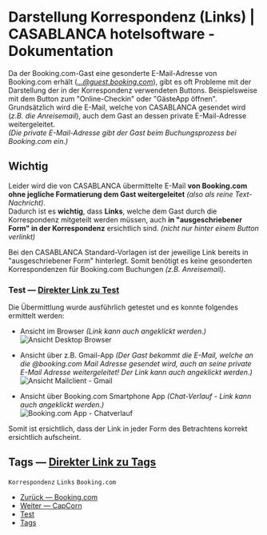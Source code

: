 # Darstellung Korrespondenz (Links) | CASABLANCA hotelsoftware - Dokumentation

Da der Booking.com-Gast eine gesonderte E-Mail-Adresse von Booking.com erhält (*...@guest.booking.com*), gibt es oft Probleme mit der Darstellung der in der Korrespondenz verwendeten Buttons. Beispielsweise mit dem Button zum "Online-Checkin" oder "GästeApp öffnen". Grundsätzlich wird die E-Mail, welche von CASABLANCA gesendet wird (*z.B. die Anreisemail*), auch dem Gast an dessen private E-Mail-Adresse weitergeleitet.  
*(Die private E-Mail-Adresse gibt der Gast beim Buchungsprozess bei Booking.com ein.)*

## Wichtig

Leider wird die von CASABLANCA übermittelte E-Mail **von Booking.com ohne jegliche Formatierung dem Gast weitergeleitet** *(also als reine Text-Nachricht)*.  
Dadurch ist es **wichtig**, dass **Links**, welche dem Gast durch die Korrespondenz mitgeteilt werden müssen, auch **in "ausgeschriebener Form" in der Korrespondenz** ersichtlich sind. *(nicht nur hinter einem Button verlinkt)*

Bei den CASABLANCA Standard-Vorlagen ist der jeweilige Link bereits in "ausgeschriebener Form" hinterlegt. Somit benötigt es keine gesonderten Korrespondenzen für Booking.com Buchungen *(z.B. Anreisemail)*.

### Test — [Direkter Link zu Test](https://docs.casablanca.at/cloud/interfaces/bookingcom/view_chat_arrival_mail/#test)

Die Übermittlung wurde ausführlich getestet und es konnte folgendes ermittelt werden:

* Ansicht im Browser *(Link kann auch angeklickt werden.)*  
  ![Ansicht Desktop Browser](https://docs.casablanca.at/assets/images/view_desktop-1fcf8778ce37cf4a7a3fda110c4cb5f3.png "Ansicht Desktop Browser")

* Ansicht über z.B. Gmail-App *(Der Gast bekommt die E-Mail, welche an die @booking.com Mail Adresse gesendet wird, auch an seine private E-Mail Adresse weitergeleitet! Der Link kann auch angeklickt werden.)*  
  ![Ansicht Mailclient - Gmail](https://docs.casablanca.at/assets/images/view_mailclient-daae30d42314bb4214ef349a2a413364.png "Ansicht Mailclient - Gmail")

* Ansicht über Booking.com Smartphone App *(Chat-Verlauf - Link kann auch angeklickt werden.)*  
  ![Booking.com App - Chatverlauf](https://docs.casablanca.at/assets/images/app_chat-10cd1cc93bbb7c0e1dbb99f1cd6e587d.png "Booking.com App - Chatverlauf")

Somit ist ersichtlich, dass der Link in jeder Form des Betrachtens korrekt ersichtlich aufscheint.

## Tags — [Direkter Link zu Tags](https://docs.casablanca.at/cloud/interfaces/bookingcom/view_chat_arrival_mail/#tags)

`Korrespondenz` `Links` `Booking.com`

* [Zurück — Booking.com](https://docs.casablanca.at/cloud/interfaces/bookingcom/)
* [Weiter — CapCorn](https://docs.casablanca.at/cloud/interfaces/capcorn/)
* [Test](https://docs.casablanca.at/cloud/interfaces/bookingcom/view_chat_arrival_mail/#test)
* [Tags](https://docs.casablanca.at/cloud/interfaces/bookingcom/view_chat_arrival_mail/#tags)